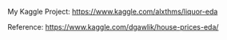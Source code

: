 My Kaggle Project:
https://www.kaggle.com/alxthms/liquor-eda

Reference:
https://www.kaggle.com/dgawlik/house-prices-eda/
